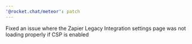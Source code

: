 ```yaml
---
'@rocket.chat/meteor': patch
---
```


Fixed an issue where the Zapier Legacy Integration settings page was not loading properly if CSP is enabled
